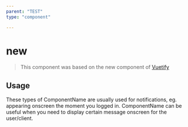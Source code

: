 ```yaml
---
parent: "TEST"
type: "component"

---
```


# new

>This component was based on the new component of [Vuetify](https://vuetifyjs.com/en/components/new/ "Vuetify's new component")

## Usage

These types of ComponentName are usually used for notifications, eg. appearing onscreen the moment you logged in. ComponentName can be useful when you need to display certain message onscreen for the user/client.

<!-- Component template need to be here -->
<DocComponent :file="'TEST/new/TEST_new-usage'"/>






